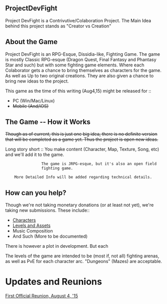 ## ProjectDevFight

Project DevFight is a Contrivutive/Colaboration Project.
The Main Idea behind this project stands as "Creator vs Creation"

## About the Game

Project DevFight is an RPG-Esque, Dissidia-like, Fighting Game.
The game is  mostly Classic RPG-esque (Dragon Quest, Final Fantasy and
Phantasy Star and such) but with some fighting game elements.
Where each Colaborator gets a chance to bring themselves as characters
for the game. As well as Up to two original creations. They are also
given a chance to bring new ideas to the project.

This game as the time of this writing (Aug4,15) might be released for ::
* PC (Win/Mac/Linux)
* ~~Mobile (And/iOS)~~

## The Game -- How it Works
~~Though as of current, this is just one big idea, there is no definite
version that will be completed as a game yet. Thus the project is open
new ideas.~~

Long story short ::
                    You make content (Character, Map, Texture, Song, etc)
                    and we'll add it to the game.

                    The game is JRPG-esque, but it's also an open field
                    fighting game.

        More Detailed Info will be added regarding technical details.



## How can you help?
Though we're not taking monetary donations (or at least not yet),
we're taking new submissions. These include::
* [Characters](./Documentation/CharacterSubmission.md)
* [Levels and Assets](./Documentation/LevelSubmission.md)
* Music Composition
* And Such (More to be documented)

There is however a plot in development. But each

The levels of the game are intended to be (most if, not all) fighting
arenas, as well as PvE for each character arc. "Dungeons" (Mazes) are
acceptable.


# Updates and Reunions

[First Official Reunion, August 4, '15](./Reunions/August4.md)
